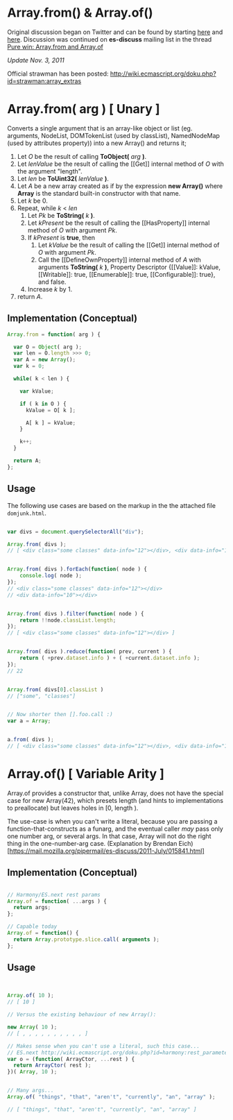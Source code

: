 # Array.from() & Array.of()

Original discussion began on Twitter and can be found by starting 
[here](http://twitter.com/#!/littlecalculist/status/89848378682392576) and 
[here](http://twitter.com/#!/littlecalculist/status/89855977838485504). Discussion was continued on **es-discuss** mailing list in the thread [Pure win: Array.from and Array.of](https://mail.mozilla.org/pipermail/es-discuss/2011-July/015831.html)

_Update Nov. 3, 2011_ 

Official strawman has been posted: http://wiki.ecmascript.org/doku.php?id=strawman:array_extras


# Array.from( arg ) [ Unary ]

Converts a single argument that is an array-like object or list (eg. arguments, NodeList, DOMTokenList (used by classList), NamedNodeMap (used by attributes property)) into a new Array() and returns it;

<ol>
<li>Let <em>O</em> be the result of calling <strong>ToObject(</strong> <em>arg</em> <strong>)</strong>.</li>
<li>Let <em>lenValue</em> be the result of calling the [[Get]] internal method of <em>O</em> with the argument "length".</li>
<li>Let <em>len</em> be <strong>ToUint32(</strong> <em>lenValue</em> <strong>)</strong>.</li>
<li>Let <em>A</em> be a new array created as if by the expression <strong>new Array()</strong> where <strong>Array</strong> is the standard built-in constructor with that name.</li>
<li>Let <em>k</em> be 0. </li>
<li>Repeat, while <em>k</em> &lt; <em>len</em>

<ol>
<li>Let <em>Pk</em> be <strong>ToString(</strong> <em>k</em> <strong>)</strong>.</li>
<li>Let <em>kPresent</em> be the result of calling the [[HasProperty]] internal method of <em>O</em> with argument <em>Pk</em>.</li>
<li>If <em>kPresent</em> is <strong>true</strong>, then

<ol>
<li>Let <em>kValue</em> be the result of calling the [[Get]] internal method of <em>O</em> with argument <em>Pk</em>.</li>
<li>Call the [[DefineOwnProperty]] internal method of <em>A</em> with arguments <strong>ToString(</strong> <em>k</em> <strong>)</strong>, Property Descriptor {[[Value]]: kValue, [[Writable]]: true, [[Enumerable]]: true, [[Configurable]]: true}, and false.</li>
</ol>
</li>

<li>Increase <em>k</em> by 1.</li>
</ol>
</li>
<li>return <em>A</em>.</li>
</ol>



<!--
1. Let _O_ be the result of calling **ToObject(** _arg_ **)**.
2. Let _lenValue_ be the result of calling the [[Get]] internal method of _O_ with the argument "length".
3. Let _len_ be **ToUint32(** _lenValue_ **)**.
4. Let _A_ be a new array created as if by the expression **new Array()** where **Array** is the standard built-in constructor with that name.
5. Let _k_ be 0. 
6. Repeat, while _k_ < _len_
 
  a. Let _Pk_ be **ToString(** _k_ **)**.
  b. Let _kPresent_ be the result of calling the [[HasProperty]] internal method of _O_ with argument _Pk_.
  c. If _kPresent_ is **true**, then
  
     * Let _kValue_ be the result of calling the [[Get]] internal method of _O_ with argument _Pk_.
     * Call the [[DefineOwnProperty]] internal method of _A_ with arguments **ToString(** _k_ **)**, Property Descriptor {[[Value]]: kValue, [[Writable]]: true, [[Enumerable]]: true, [[Configurable]]: true}, and false.

  d. Increase _k_ by 1.

7. return _A_.
-->

## Implementation (Conceptual)

``` javascript
Array.from = function( arg ) {

  var O = Object( arg );
  var len = O.length >>> 0;
  var A = new Array();
  var k = 0;

  while( k < len ) {

    var kValue;

    if ( k in O ) {
      kValue = O[ k ];

      A[ k ] = kValue;
    }

    k++;
  }

  return A;
};
```

## Usage

The following use cases are based on the markup in the the attached file `domjunk.html`.

``` javascript

var divs = document.querySelectorAll("div");

Array.from( divs );
// [ <div class=​"some classes" data-info=​"12">​</div>​, <div data-info=​"10">​</div>​ ]


Array.from( divs ).forEach(function( node ) {
    console.log( node );    
});
// <div class=​"some classes" data-info=​"12">​</div>​
// <div data-info=​"10">​</div>​


Array.from( divs ).filter(function( node ) {
    return !!node.classList.length;
});
// [ <div class="some classes" data-info="12"></div> ]


Array.from( divs ).reduce(function( prev, current ) {
    return ( +prev.dataset.info ) + ( +current.dataset.info );
});
// 22


Array.from( divs[0].classList )
// ["some", "classes"]


// Now shorter then [].foo.call :)
var a = Array;


a.from( divs );
// [ <div class=​"some classes" data-info=​"12">​</div>​, <div data-info=​"10">​</div>​ ]

```


# Array.of() [ Variable Arity ]

Array.of provides a constructor that, unlike Array, does not have the special case for new Array(42), which presets length (and hints to implementations to preallocate) but leaves holes in [0, length ).

The use-case is when you can't write a literal, because you are passing a function-that-constructs as a funarg, and the eventual caller _may_ pass only one number arg, or several args. In that case, Array will not do the right thing in the one-number-arg case. (Explanation by Brendan Eich)[https://mail.mozilla.org/pipermail/es-discuss/2011-July/015841.html]


## Implementation (Conceptual)

``` javascript

// Harmony/ES.next rest params
Array.of = function( ...args ) { 
  return args; 
};

// Capable today
Array.of = function() { 
  return Array.prototype.slice.call( arguments ); 
};

```

## Usage

``` javascript


Array.of( 10 );
// [ 10 ]

// Versus the existing behaviour of new Array():

new Array( 10 );
// [ , , , , , , , , , , ]

// Makes sense when you can't use a literal, such this case...
// ES.next http://wiki.ecmascript.org/doku.php?id=harmony:rest_parameters
var o = (function( ArrayCtor, ...rest ) {
  return ArrayCtor( rest );
})( Array, 10 );


// Many args...
Array.of( "things", "that", "aren't", "currently", "an", "array" );

// [ "things", "that", "aren't", "currently", "an", "array" ]






